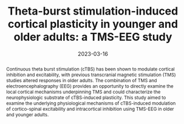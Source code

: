 ---
abstract: "Continuous theta burst stimulation (cTBS) has been shown to modulate cortical inhibition and excitability, with previous transcranial magnetic stimulation (TMS) studies altered responses in older adults. The combination of TMS and electroencephalography (EEG) provides an opportunity to directly examine the local cortical mechanisms underpinning TMS and could characterize the neurophysiologic substrate of cTBS-induced plasticity. This study aimed to examine the underlying physiological mechanisms of cTBS-induced modulation of cortico-spinal excitability and intracortical inhibition using TMS-EEG in older and younger adults."

authors:
- Alicia-Goodwill
- Wilson-Lim
- Shahid-Bashir
- Ryo-Kitada
- Wenxuan-Cheng
- Annabel-Chen

date: "2023-03-16"
doi: ""
featured: false
projects: ['ageing']
publication: "Goodwill, A. M., Lim, W., Bashir, S., Kitada, R., Cheng, W., Chen, S. A. (2023, July 22-26). Theta-burst stimulation-induced cortical plasticity in younger and older adults: a TMS-EEG study [Poster presentation]. Organization for Human Brain Mapping 29th Annual Meeting, Montréal, QC, Canada."
publication_short: ""
publication_types:
# Legend: 0 = Uncategorized; 1 = Conference paper; 2 = Journal article;
# 3 = Preprint / Working Paper; 4 = Report; 5 = Book; 6 = Book section;
# 7 = Thesis; 8 = Patent
- "1"
publishDate: "2023-03-16"
tags:
- TMS
- EEG
- Ageing
title: "Theta-burst stimulation-induced cortical plasticity in younger and older adults: a TMS-EEG study"
url_code: ""
url_dataset: ""
url_pdf: ""
url_poster: "https://www.researchgate.net/publication/372720775_Theta-burst_stimulation-induced_cortical_plasticity_in_younger_and_older_adults_a_TMS-EEG_study"
url_project: ""
url_slides: ""
url_source: ""
url_video: ""
---